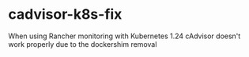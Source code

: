 # cadvisor-k8s-fix
When using Rancher monitoring with Kubernetes 1.24 cAdvisor doesn't work properly due to the dockershim removal
